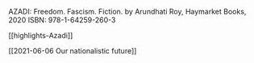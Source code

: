 AZADI: Freedom. Fascism. Fiction.
 by Arundhati Roy, Haymarket Books, 2020
 ISBN: 978-1-64259-260-3
  
  [[highlights-Azadi]]
  
  [[2021-06-06 Our nationalistic future]]
  